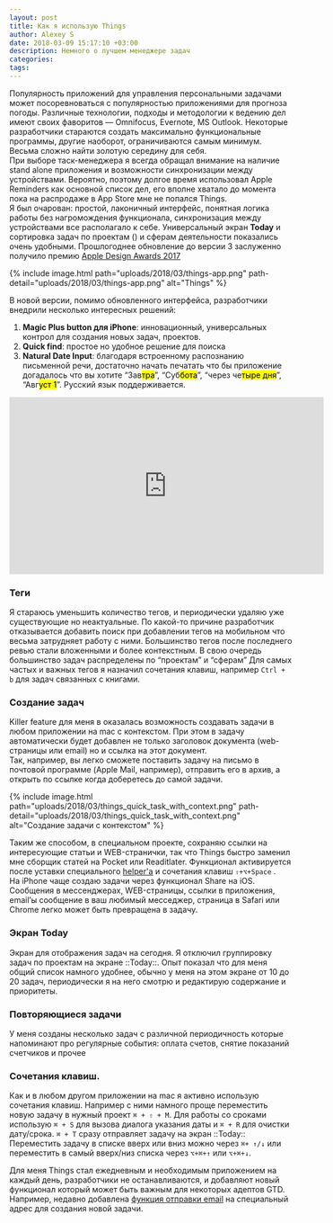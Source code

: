 ```yaml
---
layout: post
title: Как я использую Things
author: Alexey S
date: 2018-03-09 15:17:10 +03:00
description: Немного о лучшем менеджере задач
categories: 
tags:
---
```


Популярность приложений для управления персональными задачами может посоревноваться с популярностью приложениями для прогноза погоды. Различные технологии, подходы и методологии к ведению дел имеют своих фаворитов — Omnifocus, Evernote, MS Outlook. Некоторые разработчики стараются создать максимально функциональные программы, другие наоборот, ограничиваются самым минимум. Весьма сложно найти золотую середину для себя.   
При выборе таск-менеджера я всегда обращал внимание на наличие stand alone приложения и возможности синхронизации между устройствами. Вероятно, поэтому долгое время использовал Apple Reminders как основной список дел, его вполне хватало до момента пока на распродаже в App Store мне не попался Things.   
Я был очарован: простой, лаконичный интерфейс, понятная логика работы без нагромождения функционала, синхронизация между устройствами все располагало к себе. Универсальный экран **Today** и сортировка задач по проектам () и сферам деятельности показались очень удобными.
Прошлогоднее обновление до версии 3 заслуженно получило премию [Apple Design Awards 2017](https://culturedcode.com/things/blog/2017/06/back-from-wwdc/)

{% include image.html path="uploads/2018/03/things-app.png" path-detail="uploads/2018/03/things-app.png" alt="Things" %}


В новой версии, помимо обновленного интерфейса, разработчики внедрили несколько интересных решений:
1. **Magic Plus button для iPhone**: инновационный, универсальных контрол для создания новых задач, проектов.
2. **Quick find**: простое но удобное решение для поиска
3. **Natural Date Input**: благодаря встроенному распознанию письменной речи, достаточно начать печатать что бы приложение догадалось что вы хотите “Зав<mark>тра</mark>”, “Суб<mark>бота</mark>”, “через че<mark>тыре дня</mark>”, “Авг<mark>уст 1</mark>”. Русский язык поддерживается.

<div class="embed-responsive embed-responsive-16by9">
	<iframe width="560" height="315" src="https://www.youtube.com/embed/2R6o5t0VK_A?rel=0&amp;controls=0" frameborder="0" allow="autoplay; encrypted-media" allowfullscreen></iframe>
</div>

### Теги
Я стараюсь уменьшить количество тегов, и периодически удаляю уже существующие но неактуальные. По какой-то причине разработчик отказывается добавить поиск при добавлении тегов на мобильном что весьма затрудняет работу с ними. Большинство тегов после последнего ревью стали вложенными и более контекстным. В свою очередь большинство задач распределены по “проектам” и “сферам”
Для самых частых и важных тегов я назначил сочетания клавиш, например `Ctrl + b` для задач связанных с книгами.
### Создание задач
Killer feature для меня в оказалась возможность создавать задачи в любом приложении на mac c контекстом. При этом в задачу автоматически будет добавлен не только заголовок документа (web-страницы или email) но и ссылка на этот документ.  
Так, например, вы легко сможете поставить задачу на письмо в почтовой программе (Apple Mail, например), отправить его в архив, а открыть по ссылке когда доберетесь до самой задачи.  

{% include image.html path="uploads/2018/03/things_quick_task_with_context.png" path-detail="uploads/2018/03/things_quick_task_with_context.png" alt="Создание задачи с контекстом" %}



Таким же способом, в специальном проекте, сохраняю ссылки на интересующие статьи и WEB-странички, так что Things быстро заменил мне сборщик статей на Pocket или Readitlater. Функционал активируется после уставки специального [helper'а](https://support.culturedcode.com/customer/portal/articles/2803569#adding-new-to-dos-with-links-and-text) и сочетания клавиш `⇧+⌥+Space` .   
На iPhone чаще создаю задачи через функционал Share на iOS. Сообщения в мессенджерах, WEB-страницы, ссылки в приложения, email’ы сообщение в ваш любимый месседжер, страница в Safari или Chrome легко может быть превращена в задачу.
### Экран Today
Экран для отображения задач на сегодня. Я отключил группировку задач по проектам на экране ::Today::. Опыт показал что для меня общий список намного удобнее, обычно у меня на этом экране от 10 до 20 задач, периодически я на него смотрю и редактирую содержание и приоритеты.
### Повторяющиеся задачи
У меня созданы несколько задач с различной периодичность которые напоминают про регулярные события: оплата счетов, снятие показаний счетчиков и прочее
### Сочетания клавиш. 
Как и в любом другом приложении на mac я активно использую сочетания клавиш. Например с ними намного проще переместить новую задачу в нужный проект `⌘ + ⇧ + M`. 
Для работы со сроками использую `⌘ + S` для вызова диалога указания даты и  `⌘ + R` для очистки дату/срока. `⌘ + T` сразу отправляет задачу на экран ::Today::
Переместить задачу в списке вверх или вниз можно через `⌘+ ↑/↓` или переместить в самый вверх/низ списка через `⌥+⌘+↑` или `⌥+⌘+↓`.

Для меня Things стал ежедневным и необходимым приложением на каждый день, разработчики не останавливаются, и добавляют новый функционал который может быть важным для некоторых адептов GTD. Например, недавно добавлена [функция отправки email](https://culturedcode.com/things/blog/2017/12/mail-to-things/) на специальный адрес для создания новой задачи. 
